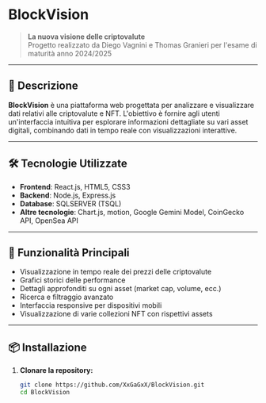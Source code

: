 # BlockVision

> **La nuova visione delle criptovalute**  
> Progetto realizzato da Diego Vagnini e Thomas Granieri per l'esame di maturità anno 2024/2025

---

## 📌 Descrizione

**BlockVision** è una piattaforma web progettata per analizzare e visualizzare dati relativi alle criptovalute e NFT. L'obiettivo è fornire agli utenti un'interfaccia intuitiva per esplorare informazioni dettagliate su vari asset digitali, combinando dati in tempo reale con visualizzazioni interattive.

---

## 🛠️ Tecnologie Utilizzate

- **Frontend**: React.js, HTML5, CSS3
- **Backend**: Node.js, Express.js
- **Database**: SQLSERVER (TSQL)
- **Altre tecnologie**: Chart.js, motion, Google Gemini Model, CoinGecko API, OpenSea API

---

## 🚀 Funzionalità Principali

- Visualizzazione in tempo reale dei prezzi delle criptovalute
- Grafici storici delle performance
- Dettagli approfonditi su ogni asset (market cap, volume, ecc.)
- Ricerca e filtraggio avanzato
- Interfaccia responsive per dispositivi mobili
- Visualizzazione di varie collezioni NFT con rispettivi assets

---

## 📦 Installazione

1. **Clonare la repository:**

   ```bash
   git clone https://github.com/XxGaGxX/BlockVision.git
   cd BlockVision
